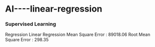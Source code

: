# AI----linear-regression

### Supervised Learning ###
Regression 
Linear Regression
Mean Square Error : 89018.06
Root Mean Square Error : 298.35
